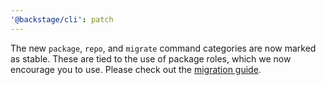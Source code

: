 ```yaml
---
'@backstage/cli': patch
---
```


The new `package`, `repo`, and `migrate` command categories are now marked as stable. These are tied to the use of package roles, which we now encourage you to use. Please check out the [migration guide](https://backstage.io/docs/tutorials/package-role-migration).
